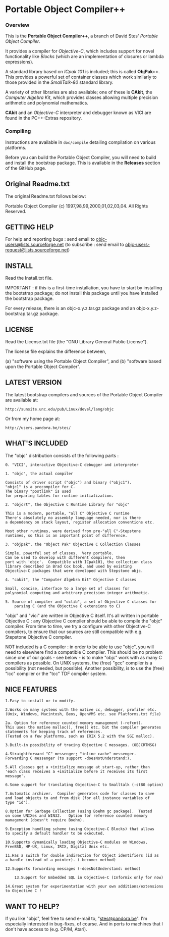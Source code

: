 # Portable Object Compiler++ #

### Overview ###

This is the **Portable Object Compiler++**, a branch of David Stes' *Portable
Object Compiler*.

It provides a compiler for *Objective-C*, which includes support for novel
functionality like *Blocks* (which are an implementation of closures or lambda
expressions).

A standard library based on *ICpak 101* is included; this is called
**ObjPak++**. This provides a powerful set of container classes which work
similarly to those provided in the *SmallTalk-80* standard library.

A variety of other libraries are also available; one of these is **CAkit**, the
*Computer Algebra Kit*, which provides classes allowing multiple precision
arithmetic and polynomial mathematics.

**CAkit** and an *Objective-C* interpreter and debugger known as VICI are found
in the PC++-Extras repository.

### Compiling ###

Instructions are available in `doc/compile` detailing compilation on various
platforms.

Before you can build the Portable Object Compiler, you will need to build and
install the bootstrap package. This is available in the **Releases** section of
the GitHub page.


## Original Readme.txt ##

The original Readme.txt follows below:


Portable Object Compiler (c) 1997,98,99,2000,01,02,03,04.  All Rights Reserved.


GETTING HELP
------------

For help and reporting bugs : send email to objc-users@lists.sourceforge.net
(to subscribe : send email to objc-users-request@lists.sourceforge.net)

INSTALL
-------

Read the Install.txt file.

IMPORTANT : if this is a first-time installation, you have to start by installing the bootstrap package; do not install this package until you have installed the bootstrap package.

For every release, there is an objc-x.y.z.tar.gz package and an objc-x.y.z-bootstrap.tar.gz package.

LICENSE
-------

Read the License.txt file (the "GNU Library General Public License").

The license file explains the difference between,

 (a) "software using the Portable Object Compiler", and 
 (b) "software based upon the Portable Object Compiler".


LATEST VERSION
--------------

The latest bootstrap compilers and sources of the Portable Object Compiler
are available at:

	http://sunsite.unc.edu/pub/Linux/devel/lang/objc

Or from my home page at:

	http://users.pandora.be/stes/

WHAT'S INCLUDED
---------------

The "objc" distribution consists of the following parts :

	0. "VICI", interactive Objective-C debugger and interpreter

	1. "objc", the actual compiler

	Consists of driver script ("objc") and binary ("objc1").
	"objc1" is a precompiler for C.
	The binary "postlink" is used
	for preparing tables for runtime initialization.

	2. "objcrt", the Objective C Runtime Library for "objc"

	This is a modern, portable, "all C" Objective C runtime
	There's absolutely no assembly language needed, nor is there
	a dependency on stack layout, register allocation conventions etc.

	Most other runtimes, were derived from pre-"all C"-Stepstone 
	runtimes, so this is an important point of difference.

	3. "objpak", the "Object Pak" Objective C Collection Classes

	Simple, powerful set of classes.  Very portable.
	Can be used to develop with different compilers, then
	port with 'objc'.  Compatible with ICpak101, the collection class
	library described in Brad Cox book, and used by existing
	Objective-C packages that were developed with Stepstone objc.

	4. "cakit", the "Computer Algebra Kit" Objective C classes

	Small, concise, interface to a large set of classes for
	polynomial computing and arbitrary precision integer arithmetic.

	5. Source of compiler and "oclib", a set of Objective C classes for
        parsing C (and the Objective C extensions to C)
  
"objc" and "vici" are written in Objective C itself.  It's all
written in portable Objective C : any Objective C compiler
should be able to compile the "objc" compiler.  From time to time,
we try a configure with other Objective-C compilers, to ensure that our
sources are still compatible with e.g. Stepstone Objective C compiler.

NOT included is a C compiler : in order to be able to use "objc", you will
need to elsewhere find a compatible C compiler.  This should be no problem
since one of our goals - see below - is to make "objc" work with as many C
compilers as possible.  On UNIX systems, the (free) "gcc" compiler is a
possibility (not needed, but possible).  Another possibility, is to use
the (free) "lcc" compiler or the "tcc" TDF compiler system.


NICE FEATURES
-------------

	1.Easy to install or to modify.

	2.Works on many systems with the native cc, debugger, profiler etc.
	(Unix, Windows, Macintosh, Beos, OpenVMS etc. see Platforms.txt file)

	2a. Option for reference counted memory management (-refcnt).
	This uses the native malloc(), free() etc. but the compiler generates
	statements for keeping track of references.
	(Tested on a few platforms, such as IRIX 5.2 with the SGI malloc).

	3.Built-in possibility of tracing Objective C messages. (OBJCRTMSG)

	4.Straightforward "C" messenger; "inline cache" messenger.
	Forwarding C messenger (to support -doesNotUnderstand:).
	
	5.All classes get a +initialize message at start-up, rather than
	'each class receives a +initialize before it receives its first
	message'.

	6.Some support for translating Objective-C to Smalltalk (-st80 option)

	7.Automatic archiver.  Compiler generates code for classes to save
	and load objects to and from disk (for all instance variables of
	type "id").

	8.Option for Garbage Collection (using Boehm gc package).  Tested
	on some UNIXes and WIN32.   Option for reference counted memory
	management (doesn't require Boehm).

	9.Exception handling scheme (using Objective-C Blocks) that allows
	to specify a default handler to be executed.

	10.Supports dynamically loading Objective-C modules on Windows,
	FreeBSD, HP-UX, Linux, IRIX, Digital Unix etc.

	11.Has a switch for double indirection for Object identifiers (id as
	a handle instead of a pointer). (-become: method)

	12.Supports forwarding messages (-doesNotUnderstand: method)

        13.Support for Embedded SQL in Objective-C (Informix only for now)  

	14.Great system for experimentation with your own additions/extensions
	to Objective C !


WANT TO HELP?
-------------

If you like "objc", feel free to send e-mail to, "stes@pandora.be".
I'm especially interested in bug-fixes, of course.  And in ports
to machines that I don't have access to (e.g. CP/M, Atari).

